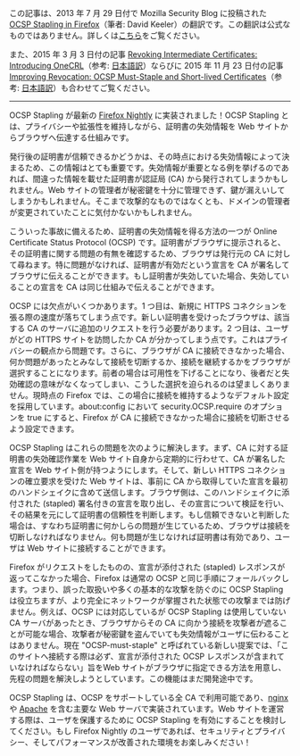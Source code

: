 この記事は、2013 年 7 月 29 日付で Mozilla Security Blog に投稿された [OCSP Stapling in Firefox](https://blog.mozilla.org/security/2013/07/29/ocsp-stapling-in-firefox/)（筆者: David Keeler）の翻訳です。この翻訳は公式なものではありません。詳しくは[こちら](http://mozsec-jp.hatenablog.jp/entry/2015/09/11/025027)をご覧ください。

また、2015 年 3 月 3 日付の記事 [Revoking Intermediate Certificates: Introducing OneCRL](https://blog.mozilla.org/security/2015/11/23/improving-revocation-ocsp-must-staple-and-short-lived-certificates/)（参考: [日本語訳](http://mozsec-jp.hatenablog.jp/entry/2015/11/24/171255)）ならびに 2015 年 11 月 23 日付の記事 [Improving Revocation: OCSP Must-Staple and Short-lived Certificates](https://blog.mozilla.org/security/2015/11/23/improving-revocation-ocsp-must-staple-and-short-lived-certificates/)（参考: [日本語訳](http://mozsec-jp.hatenablog.jp/entry/2015/11/24/171255)）も合わせてご覧ください。

*****

OCSP Stapling が最新の [Firefox Nightly](https://nightly.mozilla.org/) に実装されました！OCSP Stapling とは、プライバシーや拡張性を維持しながら、証明書の失効情報を Web サイトからブラウザへ伝達する仕組みです。

発行後の証明書が信頼できるかどうかは、その時点における失効情報によって決まるため、この情報はとても重要です。失効情報が重要となる例を挙げるのであれば、間違った情報を載せた証明書が認証局 (CA) から発行されてしまうかもしれません。Web サイトの管理者が秘密鍵を十分に管理できず、鍵が漏えいしてしまうかもしれません。そこまで攻撃的なものではなくとも、ドメインの管理者が変更されていたことに気付かないかもしれません。

こういった事故に備えるため、証明書の失効情報を得る方法の一つが Online Certificate Status Protocol (OCSP) です。証明書がブラウザに提示されると、その証明書に関する問題の有無を確認するため、ブラウザは発行元の CA に対して尋ねます。特に問題がなければ、証明書が有効だという宣言を CA が署名してブラウザに伝えることができます。もし証明書が失効していた場合、失効していることの宣言を CA は同じ仕組みで伝えることができます。

OCSP には欠点がいくつかあります。1 つ目は、新規に HTTPS コネクションを張る際の速度が落ちてしまう点です。新しい証明書を受けったブラウザは、該当する CA のサーバに追加のリクエストを行う必要があります。2 つ目は、ユーザがどの HTTPS サイトを訪問したか CA が分かってしまう点です。これはプライバシーの観点から問題です。さらに、ブラウザが CA に接続できなかった場合、何か問題があったとみなして接続を切断するか、接続を継続するかをブラウザが選択することになります。前者の場合は可用性を下げることになり、後者だと失効確認の意味がなくなってしまい、こうした選択を迫られるのは望ましくありません。現時点の Firefox では、この場合に接続を維持するようなデフォルト設定を採用しています。about:config において security.OCSP.require のオプションを true にすると、Firefox が CA に接続できなかった場合に接続を切断させるよう設定できます。

OCSP Stapling はこれらの問題を次のように解決します。まず、CA に対する証明書の失効確認作業を Web サイト自身から定期的に行わせて、CA が署名した宣言を Web サイト側が持つようにします。そして、新しい HTTPS コネクションの確立要求を受けた Web サイトは、事前に CA から取得していた宣言を最初のハンドシェイクに含めて送信します。ブラウザ側は、このハンドシェイクに添付された (stapled) 署名付きの宣言を取り出し、その宣言について検証を行い、その結果を元にして証明書の信頼性を判断します。もし信頼できないと判断した場合は、すなわち証明書に何かしらの問題が生じているため、ブラウザは接続を切断しなければなりません。何も問題が生じなければ証明書は有効であり、ユーザは Web サイトに接続することができます。

Firefox がリクエストをしたものの、宣言が添付された (stapled) レスポンスが返ってこなかった場合、Firefox は通常の OCSP と同じ手順にフォールバックします。つまり、誤った取扱いや多くの基本的な攻撃を防ぐのに OCSP Stapling は役立ちますが、より完全にネットワークが掌握された状態での攻撃までは防げません。例えば、OCSP には対応しているが OCSP Stapling は使用していない CA サーバがあったとき、ブラウザからその CA に向かう接続を攻撃者が遮ることが可能な場合、攻撃者が秘密鍵を盗んでいても失効情報がユーザに伝わることはありません。現在 "OCSP-must-staple" と呼ばれている新しい提案では、「このサイトへ接続する際は必ず、宣言が添付された OCSP レスポンスが含まれていなければならない」旨をWeb サイトがブラウザに指定できる方法を用意し、先程の問題を解決しようとしています。この機能はまだ開発途中です。

OCSP Stapling は、OCSP をサポートしている全 CA で利用可能であり、[nginx](http://nginx.org/en/docs/http/ngx_http_ssl_module.html#ssl_stapling) や [Apache](https://httpd.apache.org/docs/current/mod/mod_ssl.html#sslusestapling) を含む主要な Web サーバで実装されています。Web サイトを運営する際は、ユーザを保護するために OCSP Stapling を有効にすることを検討してください。もし Firefox Nightly のユーザであれば、セキュリティとプライバシー、そしてパフォーマンスが改善された環境をお楽しみください！
